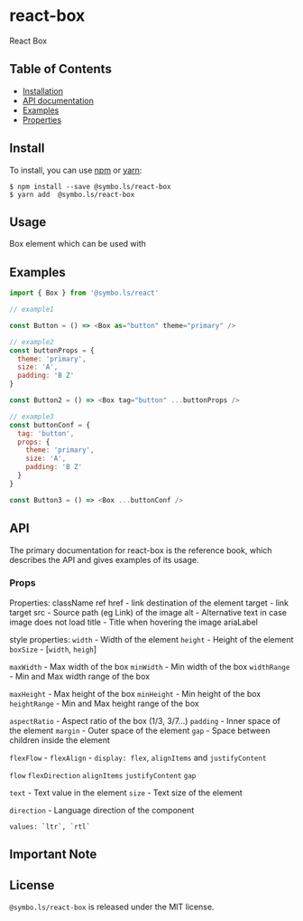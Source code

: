 # react-box

React Box


## Table of Contents

* [Installation](#installation)
* [API documentation](#api-documentation)
* [Examples](#examples)
* [Properties](#props)

<!-- ## Browsers support -->

<!-- | [<img src="https://raw.githubusercontent.com/alrra/browser-logos/master/src/edge/edge_48x48.png" alt="IE / Edge" width="24px" height="24px" />](http://godban.github.io/browsers-support-badges/)</br>IE / Edge | [<img src="https://raw.githubusercontent.com/alrra/browser-logos/master/src/firefox/firefox_48x48.png" alt="Firefox" width="24px" height="24px" />](http://godban.github.io/browsers-support-badges/)</br>Firefox | [<img src="https://raw.githubusercontent.com/alrra/browser-logos/master/src/chrome/chrome_48x48.png" alt="Chrome" width="24px" height="24px" />](http://godban.github.io/browsers-support-badges/)</br>Chrome | [<img src="https://raw.githubusercontent.com/alrra/browser-logos/master/src/safari/safari_48x48.png" alt="Safari" width="24px" height="24px" />](http://godban.github.io/browsers-support-badges/)</br>Safari | [<img src="https://raw.githubusercontent.com/alrra/browser-logos/master/src/opera/opera_48x48.png" alt="Opera" width="24px" height="24px" />](http://godban.github.io/browsers-support-badges/)</br>Opera |
| --------- | --------- | --------- | --------- | --------- |
| IE 8 + ✔ | Firefox 31.0+ ✔ | Chrome 31.0+ ✔ | Safari 7.0+ ✔ | Opera 30.0+ ✔ | -->


## Install

To install, you can use [npm](https://npmjs.org/) or [yarn](https://yarnpkg.com):

    $ npm install --save @symbo.ls/react-box
    $ yarn add  @symbo.ls/react-box


## Usage

Box element which can be used with


## Examples
```javascript
import { Box } from '@symbo.ls/react'

// example1

const Button = () => <Box as="button" theme="primary" />

// example2
const buttonProps = {
  theme: 'primary',
  size: 'A',
  padding: 'B Z'
}

const Button2 = () => <Box tag="button" ...buttonProps />

// example3
const buttonConf = {
  tag: 'button',
  props: {
    theme: 'primary',
    size: 'A',
    padding: 'B Z'
  }
}

const Button3 = () => <Box ...buttonConf />
```

## API
The primary documentation for react-box is the reference book, which describes the API and gives examples of its usage.

### Props

Properties:
 className
 ref 
 href - link destination of the element
 target - link target
 src - Source path (eg Link) of the image
 alt - Alternative text in case image does not load
 title - Title when hovering the image
 ariaLabel


style properties:
`width` - Width of the element
`height` - Height of the element
`boxSize` - [`width`, `heigh`]

`maxWidth` - Max width of the box
`minWidth` - Min width of the box
`widthRange` - Min and Max width range of the box

`maxHeight` - Max height of the box
`minHeight` - Min height of the box
`heightRange` - Min and Max height range of the box

`aspectRatio` - Aspect ratio of the box (1/3, 3/7…)
`padding` - Inner space of the element
`margin` - Outer space of the element
`gap` - Space between children inside the element

`flexFlow` - 
`flexAlign` - `display: flex`, `alignItems` and `justifyContent`

`flow`
`flexDirection`
`alignItems`
`justifyContent`
`gap`

`text` - Text value in the element
`size` - Text size of the element

`direction` - Language direction of the component

    values: `ltr`, `rtl`
## Important Note



## License

`@symbo.ls/react-box` is released under the MIT license.
